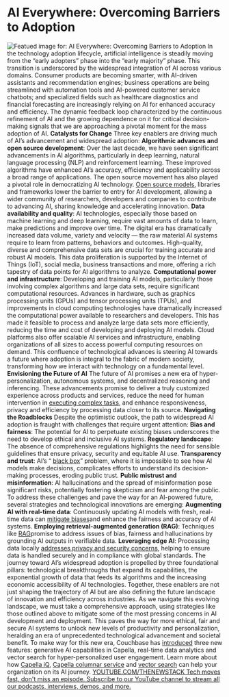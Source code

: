 # AI Everywhere: Overcoming Barriers to Adoption
![Featued image for: AI Everywhere: Overcoming Barriers to Adoption](https://cdn.thenewstack.io/media/2024/03/225afed7-ai-overcoming-barriers-1024x576.jpg)
In the technology adoption lifecycle, artificial intelligence is steadily moving from the “early adopters” phase into the “early majority” phase. This transition is underscored by the widespread integration of AI across various domains. Consumer products are becoming smarter, with AI-driven assistants and recommendation engines; business operations are being streamlined with automation tools and AI-powered customer service chatbots; and specialized fields such as healthcare diagnostics and financial forecasting are increasingly relying on AI for enhanced accuracy and efficiency.
The dynamic feedback loop characterized by the continuous refinement of AI and the growing dependence on it for critical decision-making signals that we are approaching a pivotal moment for the mass adoption of AI.
**Catalysts for Change**
Three key enablers are driving much of AI’s advancement and widespread adoption:
**Algorithmic advances and open source development**: Over the last decade, we have seen significant advancements in AI algorithms, particularly in deep learning, natural language processing (NLP) and reinforcement learning. These improved algorithms have enhanced AI’s accuracy, efficiency and applicability across a broad range of applications. The open source movement has also played a pivotal role in democratizing AI technology. [Open source models](https://thenewstack.io/large-language-models-open-source-llms-in-2023/), libraries and frameworks lower the barrier to entry for AI development, allowing a wider community of researchers, developers and companies to contribute to advancing AI, sharing knowledge and accelerating innovation. **Data availability and quality**: AI technologies, especially those based on machine learning and deep learning, require vast amounts of data to learn, make predictions and improve over time. The digital era has dramatically increased data volume, variety and velocity — the raw material AI systems require to learn from patterns, behaviors and outcomes. High-quality, diverse and comprehensive data sets are crucial for training accurate and robust AI models. This data proliferation is supported by the Internet of Things (IoT), social media, business transactions and more, offering a rich tapestry of data points for AI algorithms to analyze. **Computational power and infrastructure**: Developing and training AI models, particularly those involving complex algorithms and large data sets, require significant computational resources. Advances in hardware, such as graphics processing units (GPUs) and tensor processing units (TPUs), and improvements in cloud computing technologies have dramatically increased the computational power available to researchers and developers. This has made it feasible to process and analyze large data sets more efficiently, reducing the time and cost of developing and deploying AI models. Cloud platforms also offer scalable AI services and infrastructure, enabling organizations of all sizes to access powerful computing resources on demand.
This confluence of technological advances is steering AI towards a future where adoption is integral to the fabric of modern society, transforming how we interact with technology on a fundamental level.
**Envisioning the Future of AI**
The future of AI promises a new era of hyper-personalization, autonomous systems, and decentralized reasoning and inferencing. These advancements promise to deliver a truly customized experience across products and services, reduce the need for human intervention in
[executing complex tasks](https://thenewstack.io/reducing-complexity-with-a-multimodel-database/), and enhance responsiveness, privacy and efficiency by processing data closer to its source.
**Navigating the Roadblocks**
Despite the optimistic outlook, the path to widespread AI adoption is fraught with challenges that require urgent attention:
**Bias and fairness**: The potential for AI to perpetuate existing biases underscores the need to develop ethical and inclusive AI systems. **Regulatory landscape**: The absence of comprehensive regulations highlights the need for sensible guidelines that ensure privacy, security and equitable AI use. **Transparency and trust**: AI’s “ [black box](https://thenewstack.io/the-move-to-unsupervised-learning-where-we-are-today/)” problem, where it is impossible to see how AI models make decisions, complicates efforts to understand its decision-making processes, eroding public trust. **Public mistrust and misinformation**: AI hallucinations and the spread of misinformation pose significant risks, potentially fostering skepticism and fear among the public.
To address these challenges and pave the way for an AI-powered future, several strategies and technological innovations are emerging:
**Augmenting AI with real-time data**: Continuously updating AI models with fresh, real-time data can [mitigate biases](https://thenewstack.io/the-paradigm-shift-from-model-centric-to-data-centric-ai/#:~:text=This%20data%2Dcentric%20AI%20approach,still%20plays%20a%20crucial%20role.)and enhance the fairness and accuracy of AI systems. **Employing retrieval-augmented generation (RAG)**: Techniques like [RAG](https://thenewstack.io/from-rag-to-riches-dispelling-ai-hallucinations/)promise to address issues of bias, fairness and hallucinations by grounding AI outputs in verifiable data. **Leveraging edge AI**: Processing data locally [addresses privacy and security concerns](https://thenewstack.io/edge-ai-and-model-quantization-for-real-time-analytics/), helping to ensure data is handled securely and in compliance with global standards.
The journey toward AI’s widespread adoption is propelled by three foundational pillars: technological breakthroughs that expand its capabilities, the exponential growth of data that feeds its algorithms and the increasing economic accessibility of AI technologies. Together, these enablers are not just shaping the trajectory of AI but are also defining the future landscape of innovation and efficiency across industries.
As we navigate this evolving landscape, we must take a comprehensive approach, using strategies like those outlined above to mitigate some of the most pressing concerns in AI development and deployment. This paves the way for more ethical, fair and secure AI systems to unlock new levels of productivity and personalization, heralding an era of unprecedented technological advancement and societal benefit.
To make way for this new era, Couchbase has
[introduced](https://thenewstack.io/couchbase-adds-vector-for-full-hybrid-search-capabilities/) three new features: generative AI capabilities in Capella, real-time data analytics and vector search for hyper-personalized user engagement. Learn more about how [Capella iQ](https://www.couchbase.com/ai-cloud-services/), [Capella columnar service](https://www.couchbase.com/products/analytics/) and [vector search](https://www.couchbase.com/blog/announcing-vector-search) can help your organization on its AI journey. [
YOUTUBE.COM/THENEWSTACK
Tech moves fast, don't miss an episode. Subscribe to our YouTube
channel to stream all our podcasts, interviews, demos, and more.
](https://youtube.com/thenewstack?sub_confirmation=1)
